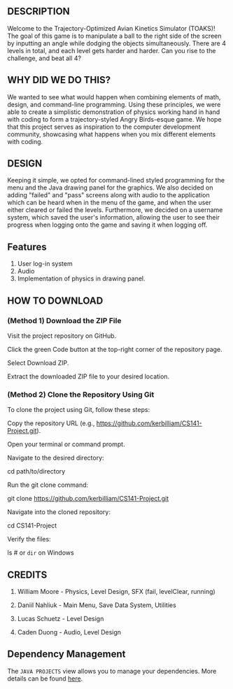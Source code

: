 ## DESCRIPTION
Welcome to the Trajectory-Optimized Avian Kinetics Simulator (TOAKS)! The goal of this game is to manipulate a ball to the right side of the screen by inputting an angle while dodging the objects simultaneously. There are 4 levels in total, and each level gets harder and harder. Can you rise to the challenge, and beat all 4?

## WHY DID WE DO THIS?
We wanted to see what would happen when combining elements of math, design, and command-line programming. Using these principles, we were able to create a simplistic demonstration of physics working hand in hand with coding to form a trajectory-styled Angry Birds-esque game. We hope that this project serves as inspiration to the computer development community, showcasing what happens when you mix different elements with coding.

## DESIGN
Keeping it simple, we opted for command-lined styled programming for the menu and the Java drawing panel for the graphics. We also decided on adding "failed" and "pass" screens along with audio to the application which can be heard when in the menu of the game, and when the user either cleared or failed the levels. Furthermore, we decided on a username system, which saved the user's information, allowing the user to see their progress when logging onto the game and saving it when logging off.  

## Features
1. User log-in system
2. Audio
3. Implementation of physics in drawing panel.

## HOW TO DOWNLOAD
### (Method 1) Download the ZIP File
Visit the project repository on GitHub.

Click the green Code button at the top-right corner of the repository page.

Select Download ZIP.

Extract the downloaded ZIP file to your desired location.

### (Method 2) Clone the Repository Using Git

To clone the project using Git, follow these steps:

Copy the repository URL (e.g., https://github.com/kerbilliam/CS141-Project.git).

Open your terminal or command prompt.

Navigate to the desired directory:

cd path/to/directory

Run the git clone command:

git clone https://github.com/kerbilliam/CS141-Project.git

Navigate into the cloned repository:

cd CS141-Project

Verify the files:

ls # or `dir` on Windows

## CREDITS 
1. William Moore - Physics, Level Design, SFX (fail, levelClear, running)

2. Daniil Nahliuk - Main Menu, Save Data System, Utilities

3. Lucas Schuetz - Level Design

4. Caden Duong - Audio, Level Design

## Dependency Management

The `JAVA PROJECTS` view allows you to manage your dependencies. More details can be found [here](https://github.com/microsoft/vscode-java-dependency#manage-dependencies).
